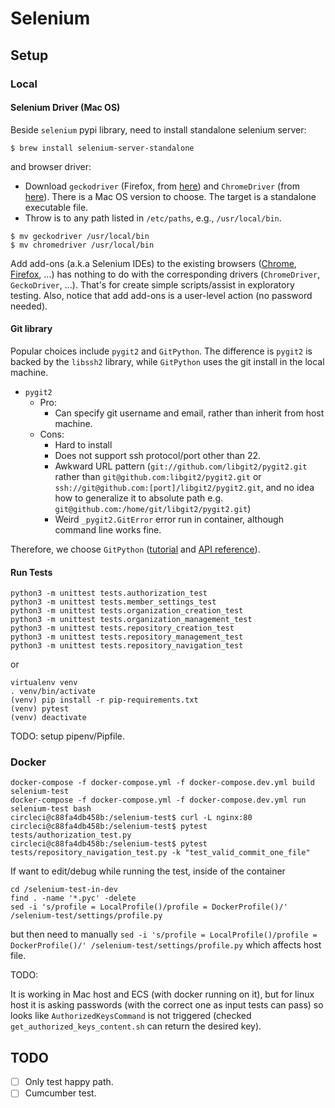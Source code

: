 # Selenium

## Setup

### Local

#### Selenium Driver (Mac OS)

Beside `selenium` pypi library, need to install standalone selenium server:

```
$ brew install selenium-server-standalone
```

and browser driver:

+ Download `geckodriver` (Firefox, from [here](https://github.com/mozilla/geckodriver/releases)) and `ChromeDriver` (from [here](https://sites.google.com/a/chromium.org/chromedriver/downloads)). There is a Mac OS version to choose. The target is a standalone executable file.
+ Throw is to any path listed in `/etc/paths`, e.g., `/usr/local/bin`.

```
$ mv geckodriver /usr/local/bin
$ mv chromedriver /usr/local/bin
```

Add add-ons (a.k.a Selenium IDEs) to the existing browsers ([Chrome](https://chrome.google.com/webstore/detail/selenium-ide/mooikfkahbdckldjjndioackbalphokd?hl=en), [Firefox](https://addons.mozilla.org/en-US/firefox/addon/selenium-ide/), ...) has nothing to do with the corresponding drivers (`ChromeDriver`, `GeckoDriver`, ...). That's for create simple scripts/assist in exploratory testing. Also, notice that add add-ons is a user-level action (no password needed).

#### Git library

Popular choices include `pygit2` and `GitPython`. The difference is `pygit2` is backed by the `libssh2` library, while `GitPython` uses the git install in the local machine.

+ `pygit2`
  + Pro:
    + Can specify git username and email, rather than inherit from host machine.
  + Cons:
    + Hard to install
    + Does not support ssh protocol/port other than 22.
    + Awkward URL pattern (`git://github.com/libgit2/pygit2.git` rather than `git@github.com:libgit2/pygit2.git` or `ssh://git@github.com:[port]/libgit2/pygit2.git`, and no idea how to generalize it to absolute path e.g. `git@github.com:/home/git/libgit2/pygit2.git`)
    + Weird `_pygit2.GitError` error run in container, although command line works fine.

Therefore, we choose `GitPython` ([tutorial](https://gitpython.readthedocs.io/en/stable/tutorial.html) and [API reference](https://gitpython.readthedocs.io/en/stable/reference.html)).

#### Run Tests

```
python3 -m unittest tests.authorization_test
python3 -m unittest tests.member_settings_test
python3 -m unittest tests.organization_creation_test
python3 -m unittest tests.organization_management_test
python3 -m unittest tests.repository_creation_test
python3 -m unittest tests.repository_management_test
python3 -m unittest tests.repository_navigation_test
```

or

```
virtualenv venv
. venv/bin/activate
(venv) pip install -r pip-requirements.txt
(venv) pytest
(venv) deactivate
```

TODO: setup pipenv/Pipfile.

### Docker

```
docker-compose -f docker-compose.yml -f docker-compose.dev.yml build selenium-test
docker-compose -f docker-compose.yml -f docker-compose.dev.yml run selenium-test bash
circleci@c88fa4db458b:/selenium-test$ curl -L nginx:80
circleci@c88fa4db458b:/selenium-test$ pytest tests/authorization_test.py
circleci@c88fa4db458b:/selenium-test$ pytest tests/repository_navigation_test.py -k "test_valid_commit_one_file"
```

If want to edit/debug while running the test, inside of the container

```
cd /selenium-test-in-dev
find . -name '*.pyc' -delete
sed -i 's/profile = LocalProfile()/profile = DockerProfile()/' /selenium-test/settings/profile.py
```

but then need to manually `sed -i 's/profile = LocalProfile()/profile = DockerProfile()/' /selenium-test/settings/profile.py` which affects host file.

TODO:

It is working in Mac host and ECS (with docker running on it), but for linux host it is asking passwords (with the correct one as input tests can pass) so looks like `AuthorizedKeysCommand` is not triggered (checked `get_authorized_keys_content.sh` can return the desired key).

## TODO

- [ ] Only test happy path.
- [ ] Cumcumber test.
